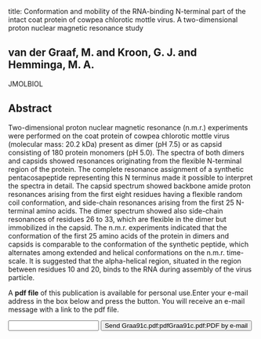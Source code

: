 title: Conformation and mobility of the RNA-binding N-terminal part of the intact coat protein of cowpea chlorotic mottle virus. A two-dimensional proton nuclear magnetic resonance study

## van der Graaf, M. and Kroon, G. J. and Hemminga, M. A.
JMOLBIOL


## Abstract
Two-dimensional proton nuclear magnetic resonance (n.m.r.) experiments were performed on the coat protein of cowpea chlorotic mottle virus (molecular mass: 20.2 kDa) present as dimer (pH 7.5) or as capsid consisting of 180 protein monomers (pH 5.0). The spectra of both dimers and capsids showed resonances originating from the flexible N-terminal region of the protein. The complete resonance assignment of a synthetic pentacosapeptide representing this N terminus made it possible to interpret the spectra in detail. The capsid spectrum showed backbone amide proton resonances arising from the first eight residues having a flexible random coil conformation, and side-chain resonances arising from the first 25 N-terminal amino acids. The dimer spectrum showed also side-chain resonances of residues 26 to 33, which are flexible in the dimer but immobilized in the capsid. The n.m.r. experiments indicated that the conformation of the first 25 amino acids of the protein in dimers and capsids is comparable to the conformation of the synthetic peptide, which alternates among extended and helical conformations on the n.m.r. time-scale. It is suggested that the alpha-helical region, situated in the region between residues 10 and 20, binds to the RNA during assembly of the virus particle.

A <b>pdf file</b> of this publication is available for personal use.Enter your e-mail address in the box below and press the button. You will receive an e-mail message with a link to the pdf file.
<form action="sender.php">  <input type="text" name="email">  <input type="submit" value="Send Graa91c.pdf:pdfGraa91c.pdf:PDF by e-mail"></form>